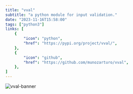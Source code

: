 ```yaml
---
title: "vval"
subtitle: "a python module for input validation."
date: "2023-11-16T15:58:00"
tags: ["python3"]
links: [
    {
        "icon": "python",
        "href": "https://pypi.org/project/vval/",
    },
    {
        "icon": "github",
        "href": "https://github.com/munozarturo/vval",
    },
]
---
```


![vval-banner](/content/images/vval-banner.png)
